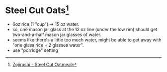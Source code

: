 # Steel Cut Oats[^1]

* 6oz rice (1 "cup") -> 15 oz water.
* so, one mason jar glass at the 12 oz line (under the low rim) should get two-and-a-half mason jar glasses of water.
* seems like there's a little too much water, might be able to get away with "one glass rice = 2 glasses water".
* use "porridge" setting

[^1]: [Zojirushi - Steel Cut Oatmeal](http://www.zojirushi.com/app/recipe/steel-cut-oatmeal)

